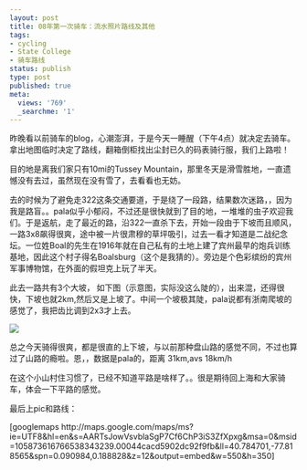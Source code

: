 ```yaml
---
layout: post
title: 08年第一次骑车：流水照片路线及其他
tags:
- cycling
- State College
- 骑车路线
status: publish
type: post
published: true
meta:
  views: '769'
  _searchme: '1'
---
```

<p>昨晚看以前骑车的blog，心潮澎湃，于是今天一睡醒（下午4点）就决定去骑车。拿出地图临时决定了路线，翻箱倒柜找出尘封已久的码表骑行服，我们上路啦！</p>
<p>目的地是离我们家只有10mi的Tussey Mountain，那里冬天是滑雪胜地，一直遗憾没有去过，虽然现在没有雪了，去看看也无妨。</p>
<p>去的时候为了避免走322这条交通要道，于是绕了一段路，结果数次迷路，，因为我是路盲。。pala似乎小郁闷，不过还是很快就到了目的地，一堆堆的虫子欢迎我们。于是返航，走了最近的路，沿322一直杀下去，开始一段由于下坡而且顺风，一路3x8飙得很爽，途中被一片很肃穆的草坪吸引，过去一看才知道是二战纪念坛。一位姓Boal的先生在1916年就在自己私有的土地上建了宾州最早的炮兵训练基地，因此这个村子得名Boalsburg（这个是我猜的）。旁边是个色彩缤纷的宾州军事博物馆，在外面的假坦克上玩了半天。</p>
<p>此去一路共有3个大坡， 如下图（示意图，实际没这么陡的），出来混，还得很快，下坡也就2km,然后又是上坡了。中间一个坡极其陡，pala说都有浙南爬坡的感觉了，我把齿比调到2x3才上去。</p>
<p><a href="http://azaleasays.com/wp-content/uploads/2010/07/altitude.jpg"><img src="http://azaleasays.com/wp-content/uploads/2010/07/altitude.jpg" /></a></p>
<p>总之今天骑得很爽，都是很直的上下坡，与以前那种盘山路的感觉不同，不过也算过了山路的瘾啦。恩，，数据是pala的，距离 31km,avs 18km/h</p>
<p>在这个小山村住习惯了，已经不知道平路是啥样了。。很是期待回上海和大家骑车，体会一下平路的感觉。</p>
<p>最后上pic和路线：</p>
<p></p>
<p>[googlemaps http://maps.google.com/maps/ms?ie=UTF8&amp;hl=en&amp;s=AARTsJowVsvblaSgP7Cf6ChP3iS3ZfXpxg&amp;msa=0&amp;msid=105873616766538343239.00044cacd5902dc92f9fb&amp;ll=40.784701,-77.818565&amp;spn=0.090984,0.188828&amp;z=12&amp;output=embed&amp;w=550&amp;h=350]</p>
